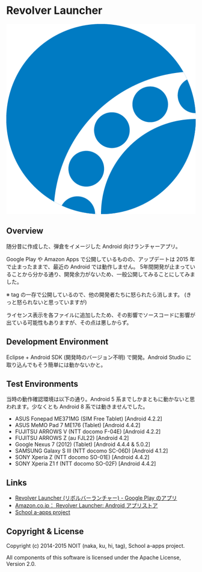 # Revolver Launcher

<div align="center">
  <img src="https://github.com/gcch/revolver-launcher/blob/master/img/icon/tsuyukusa%20(007BC3)/ic_launcher.png" alt="" title="Revolver Launcher">
</div>

## Overview

随分昔に作成した、弾倉をイメージした Android 向けランチャーアプリ。

Google Play や Amazon Apps で公開しているものの、アップデートは 2015 年で止まったままで、最近の Android では動作しません。
5年間開発が止まっていることから分かる通り、開発余力がないため、一般公開してみることにしてみました。

※ tag の一存で公開しているので、他の開発者たちに怒られたら消します。 (きっと怒られないと思っていますが)

ライセンス表示を各ファイルに追加したため、その影響でソースコードに影響が出ている可能性もありますが、その点は悪しからず。


## Development Environment

Eclipse + Android SDK (開発時のバージョン不明) で開発。Android Studio に取り込んでもそう簡単には動かないかと。


## Test Environments

当時の動作確認環境は以下の通り。Android 5 系までしかまともに動かないと思われます。少なくとも Android 8 系では動きませんでした。

- ASUS Fonepad ME371MG (SIM Free Tablet) [Android 4.2.2]
- ASUS MeMO Pad 7 ME176 (Tablet) [Android 4.4.2]
- FUJITSU ARROWS V (NTT docomo F-04E) [Android 4.2.2]
- FUJITSU ARROWS Z (au FJL22) [Android 4.2]
- Google Nexus 7 (2012) (Tablet) [Android 4.4.4 & 5.0.2]
- SAMSUNG Galaxy S III (NTT docomo SC-06D) [Android 4.1.2]
- SONY Xperia Z (NTT docomo SO-01E) [Android 4.4.2]
- SONY Xperia Z1 f (NTT docomo SO-02F) [Android 4.4.2]


## Links

- [Revolver Launcher (リボルバーランチャー) - Google Play のアプリ](https://play.google.com/store/apps/details?id=jp.noit.revolverlauncher&hl=ja)
- [Amazon.co.jp： Revolver Launcher: Android アプリストア](https://www.amazon.co.jp/School-a-apps-project-Revolver-Launcher/dp/B00T4T44IM)
- [School a-apps project](https://androidappsproject.wordpress.com/)


## Copyright & License

Copyright (c) 2014-2015 NOIT (naka, ku, hi, tag), School a-apps project.

All components of this software is licensed under the Apache License, Version 2.0.
